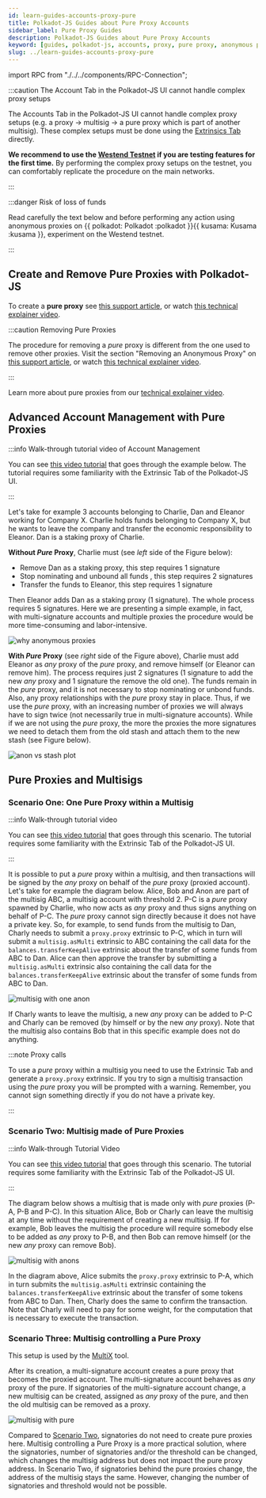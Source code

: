 ```yaml
---
id: learn-guides-accounts-proxy-pure
title: Polkadot-JS Guides about Pure Proxy Accounts
sidebar_label: Pure Proxy Guides
description: Polkadot-JS Guides about Pure Proxy Accounts
keyword: [guides, polkadot-js, accounts, proxy, pure proxy, anonymous proxy]
slug: ../learn-guides-accounts-proxy-pure
---
```


import RPC from "./../../components/RPC-Connection";

:::caution The Account Tab in the Polkadot-JS UI cannot handle complex proxy setups

The Accounts Tab in the Polkadot-JS UI cannot handle complex proxy setups (e.g. a proxy -> multisig
-> a pure proxy which is part of another multisig). These complex setups must be done using the
[Extrinsics Tab](https://polkadot.js.org/apps/#/extrinsics) directly.

**We recommend to use the [Westend Testnet](learn-DOT.md#getting-tokens-on-the-westend-testnet) if
you are testing features for the first time.** By performing the complex proxy setups on the
testnet, you can comfortably replicate the procedure on the main networks.

:::

:::danger Risk of loss of funds

Read carefully the text below and before performing any action using anonymous proxies on
{{ polkadot: Polkadot :polkadot }}{{ kusama: Kusama :kusama }}, experiment on the Westend testnet.

:::

## Create and Remove Pure Proxies with Polkadot-JS

To create a **pure proxy** see
[this support article](https://support.polkadot.network/support/solutions/articles/65000182196), or
watch [this technical explainer video](https://www.youtube.com/watch?v=T443RcCYP24).

:::caution Removing Pure Proxies

The procedure for removing a _pure_ proxy is different from the one used to remove other proxies.
Visit the section "Removing an Anonymous Proxy" on
[this support article](https://support.polkadot.network/support/solutions/articles/65000182196), or
watch [this technical explainer video](https://www.youtube.com/watch?v=T443RcCYP24).

:::

Learn more about pure proxies from our
[technical explainer video](https://www.youtube.com/watch?v=YkYApbhU3i0).

## Advanced Account Management with Pure Proxies

:::info Walk-through tutorial video of Account Management

You can see [this video tutorial](https://www.youtube.com/watch?v=YkYApbhU3i0) that goes through the
example below. The tutorial requires some familiarity with the Extrinsic Tab of the Polkadot-JS UI.

:::

Let's take for example 3 accounts belonging to Charlie, Dan and Eleanor working for Company X.
Charlie holds funds belonging to Company X, but he wants to leave the company and transfer the
economic responsibility to Eleanor. Dan is a staking proxy of Charlie.

**Without _Pure_ Proxy**, Charlie must (see _left_ side of the Figure below):

- Remove Dan as a staking proxy, this step requires 1 signature
- Stop nominating and unbound all funds , this step requires 2 signatures
- Transfer the funds to Eleanor, this step requires 1 signature

Then Eleanor adds Dan as a staking proxy (1 signature). The whole process requires 5 signatures.
Here we are presenting a simple example, in fact, with multi-signature accounts and multiple proxies
the procedure would be more time-consuming and labor-intensive.

![why anonymous proxies](../assets/why-anon-proxy.png)

**With _Pure_ Proxy** (see _right_ side of the Figure above), Charlie must add Eleanor as _any_
proxy of the _pure_ proxy, and remove himself (or Eleanor can remove him). The process requires just
2 signatures (1 signature to add the new _any_ proxy and 1 signature the remove the old one). The
funds remain in the _pure_ proxy, and it is not necessary to stop nominating or unbond funds. Also,
any proxy relationships with the _pure_ proxy stay in place. Thus, if we use the _pure_ proxy, with
an increasing number of proxies we will always have to sign twice (not necessarily true in
multi-signature accounts). While if we are not using the _pure_ proxy, the more the proxies the more
signatures we need to detach them from the old stash and attach them to the new stash (see Figure
below).

![anon vs stash plot](../assets/anon-vs-stash-plot.png)

## Pure Proxies and Multisigs

### Scenario One: One Pure Proxy within a Multisig

:::info Walk-through tutorial video

You can see [this video tutorial](https://www.youtube.com/watch?v=iGRoGstB_pQ) that goes through
this scenario. The tutorial requires some familiarity with the Extrinsic Tab of the Polkadot-JS UI.

:::

It is possible to put a _pure_ proxy within a multisig, and then transactions will be signed by the
_any_ proxy on behalf of the _pure_ proxy (proxied account). Let's take for example the diagram
below. Alice, Bob and Anon are part of the multisig ABC, a multisig account with threshold 2. P-C is
a _pure_ proxy spawned by Charlie, who now acts as _any_ proxy and thus signs anything on behalf of
P-C. The _pure_ proxy cannot sign directly because it does not have a private key. So, for example,
to send funds from the multisig to Dan, Charly needs to submit a `proxy.proxy` extrinsic to P-C,
which in turn will submit a `multisig.asMulti` extrinsic to ABC containing the call data for the
`balances.transferKeepAlive` extrinsic about the transfer of some funds from ABC to Dan. Alice can
then approve the transfer by submitting a `multisig.asMulti` extrinsic also containing the call data
for the `balances.transferKeepAlive` extrinsic about the transfer of some funds from ABC to Dan.

![multisig with one anon](../assets/multisig-with-one-anon.png)

If Charly wants to leave the multisig, a new _any_ proxy can be added to P-C and Charly can be
removed (by himself or by the new _any_ proxy). Note that the multisig also contains Bob that in
this specific example does not do anything.

:::note Proxy calls

To use a _pure_ proxy within a multisig you need to use the Extrinsic Tab and generate a
`proxy.proxy` extrinsic. If you try to sign a multisig transaction using the _pure_ proxy you will
be prompted with a warning. Remember, you cannot sign something directly if you do not have a
private key.

:::

### Scenario Two: Multisig made of Pure Proxies

:::info Walk-through Tutorial Video

You can see [this video tutorial](https://www.youtube.com/watch?v=F82C3zDNJyk) that goes through
this scenario. The tutorial requires some familiarity with the Extrinsic Tab of the Polkadot-JS UI.

:::

The diagram below shows a multisig that is made only with _pure_ proxies (P-A, P-B and P-C). In this
situation Alice, Bob or Charly can leave the multisig at any time without the requirement of
creating a new multisig. If for example, Bob leaves the multisig the procedure will require somebody
else to be added as _any_ proxy to P-B, and then Bob can remove himself (or the new _any_ proxy can
remove Bob).

![multisig with anons](../assets/multisig-with-anons.png)

In the diagram above, Alice submits the `proxy.proxy` extrinsic to P-A, which in turn submits the
`multisig.asMulti` extrinsic containing the `balances.transferKeepAlive` extrinsic about the
transfer of some tokens from ABC to Dan. Then, Charly does the same to confirm the transaction. Note
that Charly will need to pay for some weight, for the computation that is necessary to execute the
transaction.

### Scenario Three: Multisig controlling a Pure Proxy

This setup is used by the [MultiX](../general/multisig-apps.md#multix) tool.

After its creation, a multi-signature account creates a pure proxy that becomes the proxied account.
The multi-signature account behaves as _any_ proxy of the pure. If signatories of the
multi-signature account change, a new multisig can be created, assigned as _any_ proxy of the pure,
and then the old multisig can be removed as a proxy.

![multisig with pure](../assets/multisig-with-pure.png)

Compared to [Scenario Two](#scenario-two-multisig-made-of-pure-proxies), signatories do not need to
create pure proxies here. Multisig controlling a Pure Proxy is a more practical solution, where the
signatories, number of signatories and/or the threshold can be changed, which changes the multisig
address but does not impact the pure proxy address. In Scenario Two, if signatories behind the pure
proxies change, the address of the multisig stays the same. However, changing the number of
signatories and threshold would not be possible.

